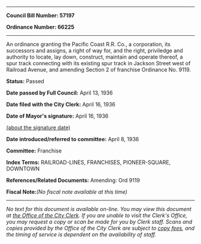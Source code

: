 

********

**Council Bill Number: 57197**
   
**Ordinance Number: 66225**
********

 An ordinance granting the Pacific Coast R.R. Co., a corporation, its successors and assigns, a right of way for, and the right, priviledge and authority to locate, lay down, construct, maintain and operate thereof, a spur track connecting with its existing spur track in Jackson Street west of Railroad Avenue, and amending Section 2 of franchise Ordinance No. 9119.

**Status:** Passed
   
**Date passed by Full Council:** April 13, 1936
   
**Date filed with the City Clerk:** April 16, 1936
   
**Date of Mayor's signature:** April 16, 1936
   
[(about the signature date)](/~public/approvaldate.htm)
   
   
   
**Date introduced/referred to committee:** April 8, 1936
   
**Committee:** Franchise
   
   
**Index Terms:** RAILROAD-LINES, FRANCHISES, PIONEER-SQUARE, DOWNTOWN

**References/Related Documents:** Amending: Ord 9119

**Fiscal Note:**_(No fiscal note available at this time)_
********

_No text for this document is available on-line. You may view this document at [the Office of the City Clerk](http://www.seattle.gov/leg/clerk/contactUs.htm). If you are unable to visit the Clerk's Office, you may request a copy or scan be made for you by Clerk staff. Scans and copies provided by the Office of the City Clerk are subject to [copy fees](http://clerk.seattle.gov/~public/clerkfees.htm), and the timing of service is dependent on the availability of staff._

